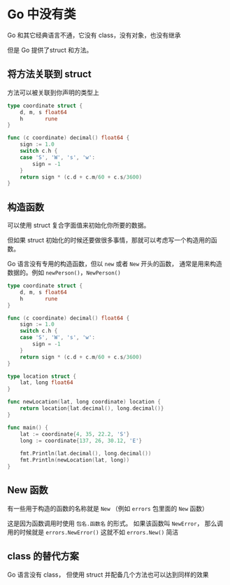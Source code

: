 # Go 中没有类

Go 和其它经典语言不通，它没有 class，没有对象，也没有继承

但是 Go 提供了struct 和方法。

## 将方法关联到 struct

方法可以被关联到你声明的类型上

```go
type coordinate struct {
    d, m, s float64
    h       rune
}

func (c coordinate) decimal() float64 {
    sign := 1.0
    switch c.h {
    case 'S', 'W', 's', 'w':
        sign = -1
    }
    return sign * (c.d + c.m/60 + c.s/3600)
}
```

## 构造函数

可以使用 struct 复合字面值来初始化你所要的数据。

但如果 struct 初始化的时候还要做很多事情，那就可以考虑写一个构造用的函数。

Go 语言没有专用的构造函数，但以 `new` 或者 `New` 开头的函数，
通常是用来构造数据的。例如 `newPerson()`，`NewPerson()`

```go
type coordinate struct {
    d, m, s float64
    h       rune
}

func (c coordinate) decimal() float64 {
    sign := 1.0
    switch c.h {
    case 'S', 'W', 's', 'w':
        sign = -1
    }
    return sign * (c.d + c.m/60 + c.s/3600)
}

type location struct {
    lat, long float64
}

func newLocation(lat, long coordinate) location {
    return location{lat.decimal(), long.decimal()}
}

func main() {
    lat := coordinate{4, 35, 22.2, 'S'}
    long := coordinate{137, 26, 30.12, 'E'}
    
    fmt.Println(lat.decimal(), long.decimal())
    fmt.Println(newLocation(lat, long))
}
```

## New 函数

有一些用于构造的函数的名称就是 `New`
（例如 `errors` 包里面的 `New` 函数）

这是因为函数调用时使用 `包名.函数名` 的形式。
如果该函数叫 `NewError`，
那么调用的时候就是 `errors.NewError()` 
这就不如 `errors.New()` 简洁

## class 的替代方案

Go 语言没有 class，
但使用 struct 并配备几个方法也可以达到同样的效果





